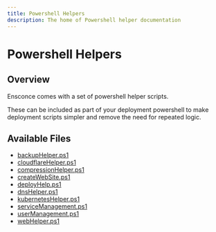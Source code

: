 ```yaml
---
title: Powershell Helpers
description: The home of Powershell helper documentation
---
```


# Powershell Helpers

## Overview

Ensconce comes with a set of powershell helper scripts.  

These can be included as part of your deployment powershell to make deployment scripts simpler and remove the need for repeated logic.

## Available Files

* [backupHelper.ps1](backup-helper)
* [cloudflareHelper.ps1](cloudflare-helper)
* [compressionHelper.ps1](compression-helper)
* [createWebSite.ps1](create-website)
* [deployHelp.ps1](deploy-help)
* [dnsHelper.ps1](dns-helper)
* [kubernetesHelper.ps1](kubernetes-helper)
* [serviceManagement.ps1](service-management)
* [userManagement.ps1](user-management)
* [webHelper.ps1](web-helper)
